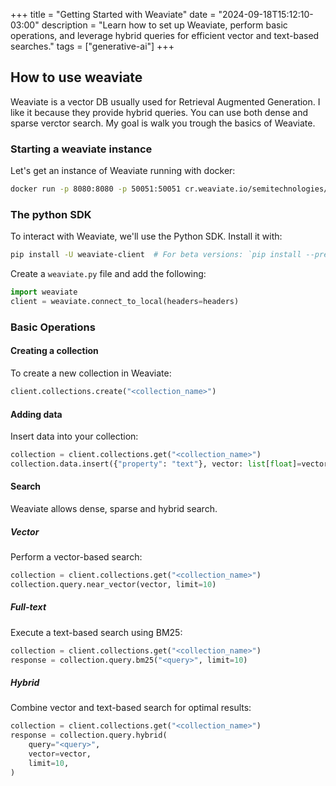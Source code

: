 +++
title = "Getting Started with Weaviate"
date = "2024-09-18T15:12:10-03:00"
description = "Learn how to set up Weaviate, perform basic operations, and leverage hybrid queries for efficient vector and text-based searches."
tags = ["generative-ai"]
+++


## How to use weaviate

Weaviate is a vector DB usually used for Retrieval Augmented Generation.
I like it because they  provide hybrid queries.
You can use both dense and sparse verctor search.
My goal is walk you trough the basics of Weaviate.

### Starting a weaviate instance

Let's get an instance of Weaviate running with docker:

```bash
docker run -p 8080:8080 -p 50051:50051 cr.weaviate.io/semitechnologies/weaviate:1.26.3
```

### The python SDK

To interact with Weaviate, we'll use the Python SDK. Install it with:

```bash
pip install -U weaviate-client  # For beta versions: `pip install --pre -U "weaviate-client==4.*"`
```

Create a `weaviate.py` file and add the following:

```python
import weaviate
client = weaviate.connect_to_local(headers=headers)
```

### Basic Operations

#### Creating a collection

To create a new collection in Weaviate:

```python
client.collections.create("<collection_name>")
```

#### Adding data

Insert data into your collection:

```python
collection = client.collections.get("<collection_name>")
collection.data.insert({"property": "text"}, vector: list[float]=vector)
```

#### Search

Weaviate allows dense, sparse and hybrid search.

##### Vector

Perform a vector-based search:

```python
collection = client.collections.get("<collection_name>")
collection.query.near_vector(vector, limit=10)
```

##### Full-text

Execute a text-based search using BM25:

```python
collection = client.collections.get("<collection_name>")
response = collection.query.bm25("<query>", limit=10)
```

##### Hybrid

Combine vector and text-based search for optimal results:

```python
collection = client.collections.get("<collection_name>")
response = collection.query.hybrid(
    query="<query>",
    vector=vector, 
    limit=10,
)
```
